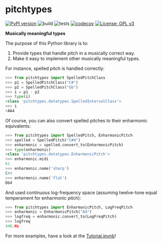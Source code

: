 # pitchtypes

[![PyPI version](https://badge.fury.io/py/pitchtypes.svg)](https://badge.fury.io/py/pitchtypes)
![build](https://github.com/DCMLab/pitchtypes/workflows/build/badge.svg)
![tests](https://github.com/DCMLab/pitchtypes/workflows/tests/badge.svg)
[![codecov](https://codecov.io/gh/DCMLab/pitchtypes/branch/master/graph/badge.svg)](https://codecov.io/gh/DCMLab/pitchtypes)
[![License: GPL v3](https://img.shields.io/badge/License-GPLv3-blue.svg)](https://www.gnu.org/licenses/gpl-3.0)

**Musically meaningful types**

The purpose of this Python library is to:

1. Provide types that handle pitch in a musically correct way.
2. Make it easy to implement other musically meaningful types.

For instance, spelled pitch is handled correctly:

```python
>>> from pitchtypes import SpelledPitchClass
>>> p1 = SpelledPitchClass("C#")
>>> p2 = SpelledPitchClass("Gb")
>>> i = p1 - p2
>>> type(i)
<class 'pitchtypes.datatypes.SpelledIntervalClass'>
>>> i
+AA4
```

Of course, you can also convert spelled pitches to their enharmonic equivalents:

```python
>>> from pitchtypes import SpelledPitch, EnharmonicPitch
>>> spelled = SpelledPitch("C#4")
>>> enharmonic = spelled.convert_to(EnharmonicPitch)
>>> type(enharmonic)
<class 'pitchtypes.datatypes.EnharmonicPitch'>
>>> enharmonic.midi
61
>>> enharmonic.name('sharp')
C#4
>>> enharmonic.name('flat')
Db4
```

And used continuous log-frequency space (assuming twelve-tone equal temperament for enharmonic pitch):

```python
>>> from pitchtypes import EnharmonicPitch, LogFreqPitch
>>> enharmonic = EnharmonicPitch("A4")
>>> logfreq = enharmonic.convert_to(LogFreqPitch)
>>> logfreq
440.Hz
```
For more examples, have a look at the [Tutorial.ipynb](Tutorial.ipynb)!
